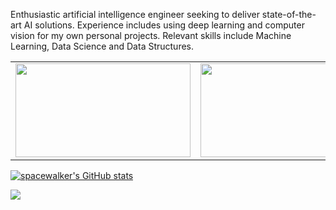 Enthusiastic artificial intelligence engineer seeking to deliver state-of-the-art AI solutions. Experience includes using deep learning and computer vision for my own personal projects. Relevant skills include Machine Learning, Data Science and Data Structures.

 
<table style="margin-left:auto; margin-right:auto; ">
  <tr>
    <td><img src="https://raw.githubusercontent.com/spacewalk01/tensorrt-openpose/main/results/test1.gif" height=150px width=280px></td>
    <td><img src="https://user-images.githubusercontent.com/6389915/157934299-5606f414-9814-4eb8-a128-f916a617f0bc.gif" height=150px width=280px></td>
    <td><img src="https://user-images.githubusercontent.com/6389915/157935052-8d2e4aeb-d207-4646-9763-c779ab044118.gif" height=150px width=280px></td>

  </tr>
  <tr>
  </tr>
</table>

[![spacewalker's GitHub stats](https://github-readme-stats.vercel.app/api?username=spacewalk01&show_icons=true&hide_title=true&&hide=prs&include_all_commits=true,hide_border=false)](https://github.com/anuraghazra/github-readme-stats)

![](https://github-profile-summary-cards.vercel.app/api/cards/stats?username=vn7n24fzkq&theme=default)
